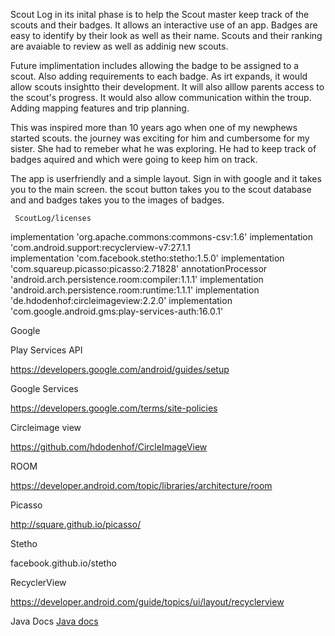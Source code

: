 Scout Log in its inital phase is to help the Scout master keep track of the scouts and their badges. It allows an interactive 
use of an app. Badges are easy to identify by their look as well as their name. Scouts and their ranking are avaiable to review
as well as addinig new scouts.

Future implimentation includes allowing the badge to be assigned to a scout. Also adding requirements to each badge. 
As irt expands, it would allow scouts insightto their development. It will also alllow parents access to the scout's progress. 
It  would also allow communication within the troup. Adding mapping features and trip planning.

This was inspired more than 10 years ago when one of my newphews started scouts. the journey was exciting for him and cumbersome for my sister. She had to remeber what he was exploring. He had to keep track of badges aquired and which were going to keep him on track.


The app is userfriendly and a simple layout. Sign in with google and it takes you to the main screen. the scout button takes you to the scout database and and badges takes you to the images of badges.


     ScoutLog/licenses
      

implementation 'org.apache.commons:commons-csv:1.6'
implementation 'com.android.support:recyclerview-v7:27.1.1    
implementation 'com.facebook.stetho:stetho:1.5.0'
implementation 'com.squareup.picasso:picasso:2.71828'
annotationProcessor 'android.arch.persistence.room:compiler:1.1.1'
implementation 'android.arch.persistence.room:runtime:1.1.1'
implementation 'de.hdodenhof:circleimageview:2.2.0'
implementation 'com.google.android.gms:play-services-auth:16.0.1'


Google

Play Services API

https://developers.google.com/android/guides/setup

Google Services

https://developers.google.com/terms/site-policies


Circleimage view

https://github.com/hdodenhof/CircleImageView

ROOM

https://developer.android.com/topic/libraries/architecture/room


Picasso

http://square.github.io/picasso/


Stetho

facebook.github.io/stetho


RecyclerView

https://developer.android.com/guide/topics/ui/layout/recyclerview


Java Docs
[Java docs](docs)

